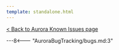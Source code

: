 ```yaml
---
template: standalone.html
---
```


[< Back to Aurora Known Issues page](./known-issues.md)

---8<--- "AuroraBugTracking/bugs.md:3"
